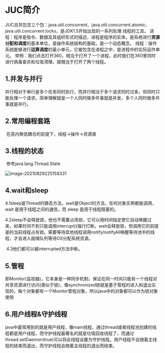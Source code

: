 # JUC简介

JUC总共包含三个包：java.util.concurrent、java.util.concurrent.atomic、java.util.concurrent.locks，是JDK1.5开始出现的一系列处理
线程的工具。
进程：程序是指令、数据及其组织形式的描述，进程是程序的实体，是系统进行**资源分配和调度**的基本单位，是操作系统结构的基础，是一个动态概念。
线程：操作系统能够进行**运算调度**的最小单元，它被包含在进程之中，是进程中的实际运作单元。
举例：我们点击打开360，相当于打开了一个进程，此时我们在360里同时进行病毒查杀和垃圾清理，就相当于打开了两个线程。

## 1.并发与并行

​		并行相对于串行是多个任务同时执行，而并行相当于多个请求同时过来，但同时只能处理一个请求。简单理解就是一个人同时做多件事就是并发，多个人同时做多件事就是并行。

## 2.常用编程套路

​		在高内聚低耦合的前提下，线程->操作->资源类

## 3.线程的状态

​		参考java.lang.Thread.State

![image-20210829225158331](https://gitee.com/lugq_zh/images/raw/master/img-dd/202108292252759.png)

## 4.wait和sleep

​		4.1sleep是Thread的静态方法，wait是Object的方法，任何对象实例都能调用，wait 是用于线程之间的通信，而 sleep 是用于线程阻塞的。

​		4.2sleep不会释放锁，他也不需要占用锁，它可以用时间指定使它自动唤醒过来，如果时间不到只能调用interrupt()强行打断。wait会释放锁，但调用它的前提是的当前线程占有锁。需要等待其他线程调用notify/notifyAll唤醒等待池中的线程，才会进入就绪队列等待OS分配系统资源。

​		4.3他们都可以被interrupted方法中断。

## 5.管程

​		即Monitor(监视器)，它本身是一种同步机制，保证在同一时间只能有一个线程对共享资源进行访问(类似于锁)，像synchronized锁就是基于管程的进入和退出实现的，每个对象都有一个Monitor管程对象，所以java中的对象都可以作为锁对象使用

## 6.用户线程&守护线程

​		java中最常用到的就是用户线程，像main线程，通过thread或者线程池创建的线程都是用户线程，而守护线程最著名的就是垃圾回收线程了，而通过thread.setDaemon(true)可以将此线程设置为守护线程。用户线程不会随着主线程的结束而退出，而守护线程会随着主线程的退出而结束。



























